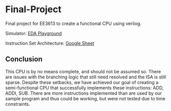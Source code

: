 # Final-Project
Final project for EE3613 to create a functional CPU using verilog.

Simulator: [EDA Playground](https://www.edaplayground.com/x/DvKG)

Instruction Set Architecture: [Google Sheet](https://docs.google.com/spreadsheets/d/1AWa7mW1QGrK1qnBrIkxLehCps6AoY9p40mo6DNU3bHo/edit?usp=sharing)

## Conclusion
This CPU is by no means complete, and should not be assumed so. There are issues with the branching logic that still need resolved and the ISA is still sparse. Despite these setbacks, we have achieved our goal of creating a semi-functional CPU that successfully implements these instructions: ADD, ADDI, SUB. There are more instructions implemented than are used by our sample program and thus could be working, but were not tested due to time constraints.
